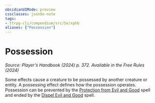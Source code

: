 ```yaml
---
obsidianUIMode: preview
cssclasses: json5e-note
tags:
- ttrpg-cli/compendium/src/5e/xphb
aliases: ["Possession"]
---
```

# Possession
*Source: Player's Handbook (2024) p. 372. Available in the Free Rules (2024)* 

Some effects cause a creature to be possessed by another creature or entity. A possessing effect defines how the possession operates. Possession can be prevented by the [Protection from Evil and Good](Misc%20Files/CLI/compendium/spells/protection-from-evil-and-good-xphb.md) spell and ended by the [Dispel Evil and Good](Misc%20Files/CLI/compendium/spells/dispel-evil-and-good-xphb.md) spell.
